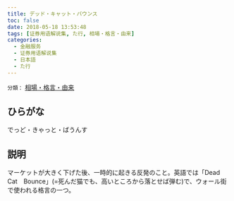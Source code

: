 ```yaml
---
title: デッド・キャット・バウンス
toc: false
date: 2018-05-18 13:53:48
tags: [证券用语解说集, た行, 相場・格言・由来]
categories:
  - 金融服务
  - 证券用语解说集
  - 日本語
  - た行
---
```


`分類：` [相場・格言・由来](/tags/相場・格言・由来/)

## ひらがな

でっど・きゃっと・ばうんす

## 説明

マーケットが大きく下げた後、一時的に起きる反発のこと。英語では「Dead　Cat　Bounce」(=死んだ猫でも、高いところから落とせば弾む)で、ウォール街で使われる格言の一つ。
